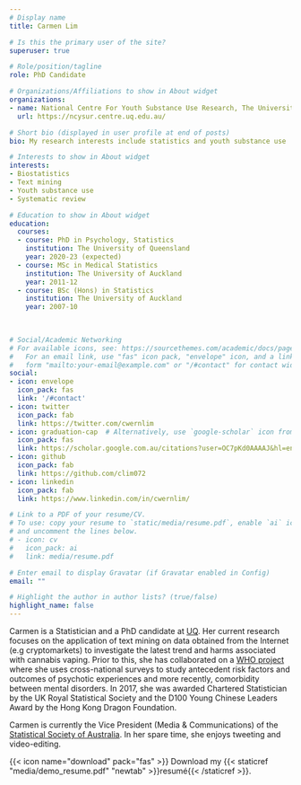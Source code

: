```yaml
---
# Display name
title: Carmen Lim

# Is this the primary user of the site?
superuser: true

# Role/position/tagline
role: PhD Candidate

# Organizations/Affiliations to show in About widget
organizations:
- name: National Centre For Youth Substance Use Research, The University of Queensland
  url: https://ncysur.centre.uq.edu.au/ 

# Short bio (displayed in user profile at end of posts)
bio: My research interests include statistics and youth substance use 

# Interests to show in About widget
interests:
- Biostatistics
- Text mining
- Youth substance use
- Systematic review

# Education to show in About widget
education:
  courses:
  - course: PhD in Psychology, Statistics
    institution: The University of Queensland
    year: 2020-23 (expected)
  - course: MSc in Medical Statistics
    institution: The University of Auckland
    year: 2011-12
  - course: BSc (Hons) in Statistics
    institution: The University of Auckland
    year: 2007-10
  
  

# Social/Academic Networking
# For available icons, see: https://sourcethemes.com/academic/docs/page-builder/#icons
#   For an email link, use "fas" icon pack, "envelope" icon, and a link in the
#   form "mailto:your-email@example.com" or "/#contact" for contact widget.
social:
- icon: envelope
  icon_pack: fas
  link: '/#contact'
- icon: twitter
  icon_pack: fab
  link: https://twitter.com/cwernlim
- icon: graduation-cap  # Alternatively, use `google-scholar` icon from `ai` icon pack
  icon_pack: fas
  link: https://scholar.google.com.au/citations?user=OC7pKd0AAAAJ&hl=en&oi=ao
- icon: github
  icon_pack: fab
  link: https://github.com/clim072
- icon: linkedin
  icon_pack: fab
  link: https://www.linkedin.com/in/cwernlim/

# Link to a PDF of your resume/CV.
# To use: copy your resume to `static/media/resume.pdf`, enable `ai` icons in `params.toml`, 
# and uncomment the lines below.
# - icon: cv
#   icon_pack: ai
#   link: media/resume.pdf

# Enter email to display Gravatar (if Gravatar enabled in Config)
email: ""

# Highlight the author in author lists? (true/false)
highlight_name: false
---
```


Carmen is a Statistician and a PhD candidate at [UQ](https://ncysur.centre.uq.edu.au/). Her current research focuses on the application of text mining on data obtained from the Internet (e.g cryptomarkets) to investigate the latest trend and harms associated with cannabis vaping. Prior to this, she has collaborated on a [WHO project](https://www.hcp.med.harvard.edu/wmh/) where she uses cross-national surveys to study antecedent risk factors and outcomes of psychotic experiences and more recently, comorbidity between mental disorders. In 2017, she was awarded Chartered Statistician by the UK Royal Statistical Society and the D100 Young Chinese Leaders Award by the Hong Kong Dragon Foundation. 

Carmen is currently the Vice President (Media & Communications) of the [Statistical Society of Australia](https://statsoc.org.au/).  In her spare time, she enjoys tweeting and video-editing.   

{{< icon name="download" pack="fas" >}} Download my {{< staticref "media/demo_resume.pdf" "newtab" >}}resumé{{< /staticref >}}.
